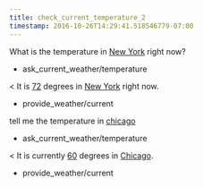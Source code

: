 ```yaml
---
title: check_current_temperature_2
timestamp: 2016-10-26T14:29:41.518546779-07:00
---
```


What is the temperature in [New York](city) right now?
* ask_current_weather/temperature

< It is [72](temperature) degrees in [New York](city) right now.
* provide_weather/current

tell me the temperature in [chicago](city)
* ask_current_weather/temperature

< It is currently [60](temperature) degrees in [Chicago](city).
* provide_weather/current
